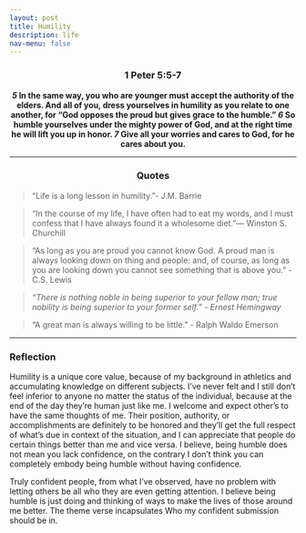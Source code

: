 ```yaml
---
layout: post
title: Humility
description: life
nav-menu: false
---
```


<center> 
    <h3> 1 Peter 5:5-7 </h3>
        <b>
            <b><i>5</i></b> In the same way, you who are younger must accept the authority of the elders. And all of you, dress yourselves in humility as you relate to one another, for “God opposes the proud but gives grace to the humble.” <b><i>6</i></b> So humble yourselves under the mighty power of God, and at the right time he will lift you up in honor. <b><i>7</i></b> Give all your worries and cares to God, for he cares about you.
        </b>
</center>

<hr>

<center><h3>Quotes</h3></center>

> “Life is a long lesson in humility.”- J.M. Barrie

> “In the course of my life, I have often had to eat my words, and I must confess that I have always found it a wholesome diet.”― Winston S. Churchill

> “As long as you are proud you cannot know God. A proud man is always looking down on thing and people: and, of course, as long as you are looking down you cannot see something that is above you.” - C.S. Lewis

> *“There is nothing noble in being superior to your fellow man; true nobility is being superior to your former self.” - Ernest Hemingway*

> “A great man is always willing to be little.” - Ralph Waldo Emerson

<hr>

### Reflection

Humility is a unique core value, because of my background in athletics and accumulating knowledge on different subjects. I’ve never felt and I still don’t feel inferior to anyone no matter the status of the individual, because at the end of the day they’re human just like me. I welcome and expect other’s to have the same thoughts of me. Their position, authority, or accomplishments are definitely to be honored and they’ll get the full respect of what’s due in context of the situation, and I can appreciate that people do certain things better than me and vice versa. I believe, being humble does not mean you lack confidence, on the contrary I don’t think you can completely embody being humble without having confidence.

Truly confident people, from what I’ve observed, have no problem with letting others be all who they are even getting attention. I believe being humble is just doing and thinking of ways to make the lives of those around me better. The theme verse incapsulates Who my confident submission should be in.